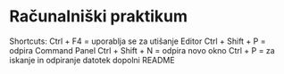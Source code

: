 # Računalniški praktikum
Shortcuts:
  Ctrl + F4 = uporablja se za utišanje Editor
  Ctrl + Shift + P = odpira Command Panel
  Ctrl + Shift + N = odpira novo okno
  Ctrl + P = za iskanje in odpiranje datotek
dopolni README
